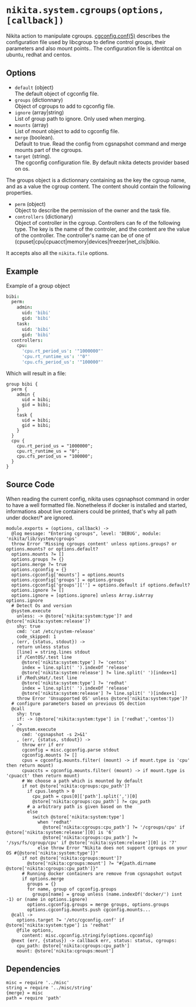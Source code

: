 
# `nikita.system.cgroups(options, [callback])`

Nikita action to manipulate cgroups. [cgconfig.conf(5)] describes the 
configuration file used by libcgroup to define control groups, their parameters 
and also mount points.. The configuration file is identitcal on ubuntu, redhat 
and centos.

## Options

* `default` (object)   
  The default object of cgconfig file.   
* `groups` (dictionnary)   
  Object of cgroups to add to cgconfig file.   
* `ignore` (array|string)   
  List of group path to ignore. Only used when merging.   
* `mounts` (array)   
  List of mount object to add to cgconfig file.   
* `merge` (boolean).   
  Default to true. Read the config from cgsnapshot command and merge mounts part
  of the cgroups.   
* `target` (string).   
  The cgconfig configuration file. By default nikita detects provider based on 
  os.   

The groups object is a dictionnary containing as the key the cgroup name, and 
as a value the cgroup content. The content should contain the following 
properties.
    
* `perm` (object)   
  Object to describe the permission of the owner and the task file.   
* `controllers` (dictionary)   
  Object of controller in the cgroup. Controllers can fe of the following 
  type. The key is the name of the controler, and the content are the value 
  of the controller. The controller's name can be of one of 
  (cpuset|cpu|cpuacct|memory|devices|freezer|net_cls|blkio.   

It accepts also all the `nikita.file` options.

## Example

Example of a group object

```cson
bibi:
  perm:
    admin:
      uid: 'bibi'
      gid: 'bibi'
    task:
      uid: 'bibi'
      gid: 'bibi'
  controllers:
    cpu:
      'cpu.rt_period_us': '"1000000"'
      'cpu.rt_runtime_us': '"0"'
      'cpu.cfs_period_us': '"100000"'
```

Which will result in a file:

```text
group bibi {
  perm {
    admin {
      uid = bibi;
      gid = bibi;
    }
    task {
      uid = bibi;
      gid = bibi;
    }
  }
  cpu {
    cpu.rt_period_us = "1000000";
    cpu.rt_runtime_us = "0";
    cpu.cfs_period_us = "100000";
  }
}
```

## Source Code

When reading the current config, nikita uses cgsnaphsot command in order to 
have a well formatted file. Nonetheless if docker is installed and started, 
informations about live containers could be printed, that's why all path under 
docker/* are ignored.

    module.exports = (options, callback) ->
      @log message: "Entering cgroups", level: 'DEBUG', module: 'nikita/lib/system/cgroups'
      throw Error 'Missing cgroups content' unless options.groups? or options.mounts? or options.default?
      options.mounts ?= []
      options.groups ?= {}
      options.merge ?= true
      options.cgconfig = {}
      options.cgconfig['mounts'] = options.mounts
      options.cgconfig['groups'] = options.groups
      options.cgconfig['groups'][''] = options.default if options.default?
      options.ignore ?= []
      options.ignore = [options.ignore] unless Array.isArray options.ignore
      # Detect Os and version
      @system.execute
        unless: -> @store['nikita:system:type']? and @store['nikita:system:release']?
        shy: true
        cmd: 'cat /etc/system-release'
        code_skipped: 1
      , (err, {status, stdout}) ->
        return unless status
        [line] = string.lines stdout
        if /CentOS/.test line
          @store['nikita:system:type'] ?= 'centos'
          index = line.split(' ').indexOf 'release'
          @store['nikita:system:release'] ?= line.split(' ')[index+1]
        if /Red\sHat/.test line
          @store['nikita:system:type'] ?= 'redhat'
          index = line.split(' ').indexOf 'release'
          @store['nikita:system:release'] ?= line.split(' ')[index+1]
        throw Error 'Unsupported OS' unless @store['nikita:system:type']?
      # configure parameters based on previous OS dection
      @call
        shy: true
        if: -> (@store['nikita:system:type'] in ['redhat','centos'])
      , ->
        @system.execute
          cmd: 'cgsnapshot -s 2>&1'
        , (err, {status, stdout}) ->
          throw err if err
          cgconfig = misc.cgconfig.parse stdout
          cgconfig.mounts ?= []
          cpus = cgconfig.mounts.filter( (mount) -> if mount.type is 'cpu' then return mount)
          cpuaccts = cgconfig.mounts.filter( (mount) -> if mount.type is 'cpuacct' then return mount)
          # We choose a path which is mounted by default
          if not @store['nikita:cgroups:cpu_path']?
            if cpus.length > 0
              cpu_path = cpus[0]['path'].split(',')[0]
              @store['nikita:cgroups:cpu_path'] ?= cpu_path
            # a arbitrary path is given based on the
            else
              switch @store['nikita:system:type']
                when 'redhat'
                  @store['nikita:cgroups:cpu_path'] ?= '/cgroups/cpu' if @store['nikita:system:release'][0] is '6'
                  @store['nikita:cgroups:cpu_path'] ?= '/sys/fs/cgroup/cpu' if @store['nikita:system:release'][0] is '7'
                else throw Error "Nikita does not support cgroups on your OS #{@store['nikita:system:type']}"
          if not @store['nikita:cgroups:mount']?
            @store['nikita:cgroups:mount'] ?= "#{path.dirname @store['nikita:cgroups:cpu_path']}"
          # Running docker containers are remove from cgsnapshot output
          if options.merge
            groups = {}
            for name, group of cgconfig.groups
              groups[name] = group unless (name.indexOf('docker/') isnt -1) or (name in options.ignore)
            options.cgconfig.groups = merge groups, options.groups
            options.cgconfig.mounts.push cgconfig.mounts...
      @call ->
        options.target ?= '/etc/cgconfig.conf' if @store['nikita:system:type'] is 'redhat'
        @file options,
          content: misc.cgconfig.stringify(options.cgconfig)
      @next (err, {status}) -> callback err, status: status, cgroups:
        cpu_path: @store['nikita:cgroups:cpu_path']
        mount: @store['nikita:cgroups:mount']
        

## Dependencies

    misc = require '../misc'
    string = require '../misc/string'
    {merge} = misc
    path = require 'path'

[cgconfig.conf(5)]: https://linux.die.net/man/5/cgconfig.conf
